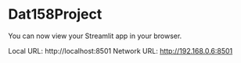 # Dat158Project



  You can now view your Streamlit app in your browser.

  Local URL: http://localhost:8501
  Network URL: http://192.168.0.6:8501
